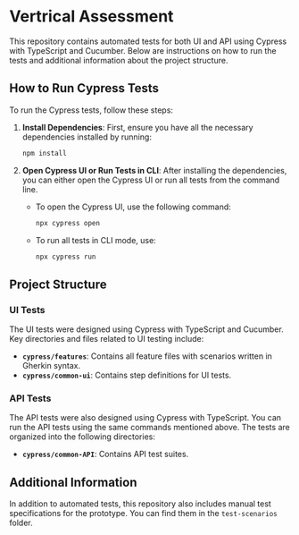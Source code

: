 # Vertrical Assessment

This repository contains automated tests for both UI and API using Cypress with TypeScript and Cucumber. Below are instructions on how to run the tests and additional information about the project structure.

## How to Run Cypress Tests

To run the Cypress tests, follow these steps:

1. **Install Dependencies**: First, ensure you have all the necessary dependencies installed by running:

   ```bash
   npm install
   ```

2. **Open Cypress UI or Run Tests in CLI**: After installing the dependencies, you can either open the Cypress UI or run all tests from the command line.

   - To open the Cypress UI, use the following command:

     ```bash
     npx cypress open
     ```

   - To run all tests in CLI mode, use:

     ```bash
     npx cypress run
     ```

## Project Structure

### UI Tests

The UI tests were designed using Cypress with TypeScript and Cucumber. Key directories and files related to UI testing include:

- **`cypress/features`**: Contains all feature files with scenarios written in Gherkin syntax.
- **`cypress/common-ui`**: Contains step definitions for UI tests.

### API Tests

The API tests were also designed using Cypress with TypeScript. You can run the API tests using the same commands mentioned above. The tests are organized into the following directories:

- **`cypress/common-API`**: Contains API test suites.

## Additional Information

In addition to automated tests, this repository also includes manual test specifications for the prototype. You can find them in the `test-scenarios` folder.
